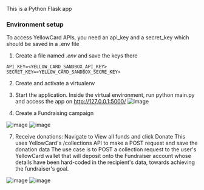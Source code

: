 This is a Python Flask app

### Environment setup
To access YellowCard APIs, you need an api_key and a secret_key which should be saved in a .env file
1. Create a file named *.env* and save the keys there
```
API_KEY=<YELLOW_CARD_SANDBOX_API_KEY>
SECRET_KEY=<YELLOW_CARD_SANDBOX_SECRE_KEY>
```
2. Create and activate a virtualenv

3. Start the application. Inside the virtual environment, run python main.py and access the app on http://127.0.0.1:5000/
   ![image](https://github.com/patrickRobotics/yellowcard-fundraiser/assets/4558053/fc54b12f-10fe-4c4c-9602-cea70cce79b5)

5. Create a Fundraising campaign
   
  ![image](https://github.com/patrickRobotics/yellowcard-fundraiser/assets/4558053/38b4d172-ae77-40b5-99e3-a0254d2504c3)
  ![image](https://github.com/patrickRobotics/yellowcard-fundraiser/assets/4558053/a4d6cdaf-6206-404d-aebc-b2214a271ba0)

7. Receive donations: Navigate to View all funds and click Donate
   This uses YellowCard's /collections API to make a POST request and save the donation data
   The use case is to POST a collection request to the user's YellowCard wallet that will deposit onto the Fundraiser account
   whose details have been hard-coded in the recipient's data, towards achieving the fundraiser's goal.

  ![image](https://github.com/patrickRobotics/yellowcard-fundraiser/assets/4558053/aa960af2-dc8b-4265-9e2f-df41c3c41224)
  ![image](https://github.com/patrickRobotics/yellowcard-fundraiser/assets/4558053/43b01c96-9ddb-4cf7-9c17-1e325b95508a)
